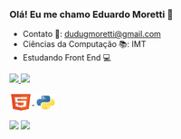 ### Olá! Eu me chamo Eduardo Moretti 👋

- Contato 📧: dudugmoretti@gmail.com
- Ciências da Computação 📚: IMT
- Estudando Front End 💻

<div>
  <a href="https://github.com/eduardogmoretti">
  <img height="180em" src="https://github-readme-stats.vercel.app/api?username=eduardogmoretti&show_icons=true&theme=chartreuse-dark&include_all_commits=true&count_private=true"/>
  <img height="180em" src="https://github-readme-stats.vercel.app/api/top-langs/?username=eduardogmoretti&layout=compact&langs_count=7&theme=chartreuse-dark"/>
</div>
 
<div style="display: inline_block"><br>
  <img align="center" alt="egmHTML" height="30" width="40" src="https://raw.githubusercontent.com/devicons/devicon/master/icons/html5/html5-original.svg">
  <img align="center" alt="egmPYTHON" height="30" width="40" src="https://raw.githubusercontent.com/devicons/devicon/master/icons/python/python-original.svg">
</div>
<br>  

<div>
    <a href="mailto:dudugmoretti@gmail.com" target="_blank"><img src="https://img.shields.io/badge/Gmail-D14836?style=for-the-badge&logo=gmail&logoColor=white" target="_blank"></a>
    <a href="https://instagram.com/_du.moretti" target="_blank"><img src="https://img.shields.io/badge/-Instagram-%23E4405F?style=for-the-badge&logo=instagram&logoColor=white" target="_blank"></a> 
</div>
